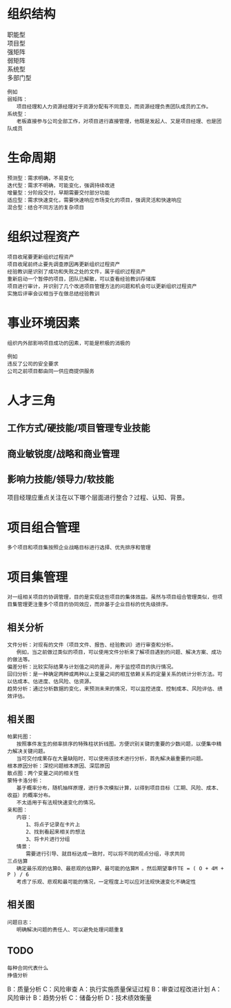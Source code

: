 # 组织结构
职能型   
项目型   
强矩阵   
弱矩阵   
系统型   
多部门型   
```
例如
弱矩阵：  
   项目经理和人力资源经理对于资源分配有不同意见，而资源经理负责团队成员的工作。   
系统型：   
   老板直接参与公司全部工作，对项目进行直接管理，他既是发起人、又是项目经理、也是团队成员
```
# 生命周期
```
预测型：需求明确，不易变化   
迭代型：需求不明确，可能变化，强调持续改进   
增量型：分阶段交付，早期需要交付部分功能   
适应型：需求快速变化，需要快速响应市场变化的项目，强调灵活和快速响应   
混合型：结合不同方法的复杂项目   
```

# 组织过程资产
```
项目收尾要更新组织过程资产   
项目收尾前终止要先调查原因再更新组织过程资产   
经验教训是识别了成功和失败之处的文件，属于组织过程资产
重新启动一个暂停的项目，团队已解散，可以查看经验教训存储库
项目进行审计，并识别了几个改进项目管理方法的问题和机会可以更新组织过程资产
实施后评审会议相当于在做总结经验教训
```
# 事业环境因素
```
组织内外部影响项目成功的因素，可能是积极的消极的

例如
违反了公司的安全要求   
公司之前项目都由同一供应商提供服务
```

# 人才三角
## 工作方式/硬技能/项目管理专业技能
## 商业敏锐度/战略和商业管理
## 影响力技能/领导力/软技能

项目经理应重点关注在以下哪个层面进行整合？过程、认知、背景。


# 项目组合管理
```
多个项目和项目集按照企业战略目标进行选择、优先排序和管理
```
# 项目集管理
```
对一组相关项目的协调管理，目的是实现这些项目的集体效益。虽然与项目组合管理类似，但项目集管理更注重多个项目的协同效应，而非基于企业目标的优先级排序。
```

## 相关分析
```
文件分析：对现有的文件（项目文件、报告、经验教训）进行审查和分析。
   例如，当之前做过类似的项目，可以使用文件分析来了解项目遇到的问题、解决方案、成功的做法等。
偏差分析：比较实际结果与计划值之间的差异，用于监控项目的执行情况。
回归分析：是一种确定两种或两种以上变量之间的相互依赖关系的定量关系的统计分析方法。可以估成本、估进度、估风险、估资源。
趋势分析：通过分析数据的变化，来预测未来的情况，可以监控进度、控制成本、风险评估、绩效评估。
```

## 相关图
```
帕累托图：
   按照事件发生的频率排序的特殊柱状折线图。方便识别关键的重要的少数问题，以便集中精力解决关键问题。
   当可交付成果存在大量缺陷时，可以使用该技术进行分析，首先解决最重要的问题。
根本原因分析：深挖问题根本原因、深层原因
散点图：两个变量之间的相关性
蒙特卡洛分析：
   基于概率分布，随机抽样原理，进行多次模拟计算，以得到项目目标（工期、风险、成本、收益）的概率分布。
   不太适用于有法规快速变化的情况。
亲和图：
   内容：
      1、将点子记录在卡片上
      2、找到看起来相关的想法
      3、将卡片进行分组
   情景：
      需要进行引导、就目标达成一致时，可以将不同的观点分组，寻求共同
三点估算
   确定最乐观的估算O、最悲观的估算P、最可能的估算M 。然后期望事件TE = ( O + 4M + P ) / 6
   考虑了乐观、悲观和最可能的情况，一定程度上可以应对法规快速变化不确定性
```

## 相关图
```
问题日志：
   明确解决问题的责任人、可以避免处理问题重复
```


## TODO 
```
每种合同代表什么
挣值分析
```

B：质量分析
C：风险审查
A：执行实施质量保证过程
B：审查过程改进计划
A：风险审计
B：趋势分析
C：储备分析
D：技术绩效衡量


